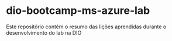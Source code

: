 # dio-bootcamp-ms-azure-lab
Este repositório contém o resumo das lições aprendidas durante o desenvolvimento do lab na DIO
